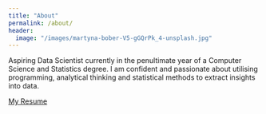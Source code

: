 ```yaml
---
title: "About"
permalink: /about/
header:
  image: "/images/martyna-bober-V5-gGQrPk_4-unsplash.jpg"
---
```


Aspiring Data Scientist currently in the penultimate year of a Computer Science and Statistics degree. I am confident and passionate about utilising programming, analytical thinking and statistical methods to extract insights into data.

[My Resume]("https://github.com/JackMurrie/JackMurrie.github.io/blob/master/resume-June2020.pdf")
